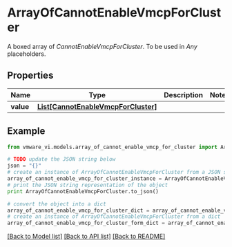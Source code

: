 # ArrayOfCannotEnableVmcpForCluster

A boxed array of *CannotEnableVmcpForCluster*. To be used in *Any* placeholders. 

## Properties
Name | Type | Description | Notes
------------ | ------------- | ------------- | -------------
**value** | [**List[CannotEnableVmcpForCluster]**](CannotEnableVmcpForCluster.md) |  | 

## Example

```python
from vmware_vi.models.array_of_cannot_enable_vmcp_for_cluster import ArrayOfCannotEnableVmcpForCluster

# TODO update the JSON string below
json = "{}"
# create an instance of ArrayOfCannotEnableVmcpForCluster from a JSON string
array_of_cannot_enable_vmcp_for_cluster_instance = ArrayOfCannotEnableVmcpForCluster.from_json(json)
# print the JSON string representation of the object
print ArrayOfCannotEnableVmcpForCluster.to_json()

# convert the object into a dict
array_of_cannot_enable_vmcp_for_cluster_dict = array_of_cannot_enable_vmcp_for_cluster_instance.to_dict()
# create an instance of ArrayOfCannotEnableVmcpForCluster from a dict
array_of_cannot_enable_vmcp_for_cluster_form_dict = array_of_cannot_enable_vmcp_for_cluster.from_dict(array_of_cannot_enable_vmcp_for_cluster_dict)
```
[[Back to Model list]](../README.md#documentation-for-models) [[Back to API list]](../README.md#documentation-for-api-endpoints) [[Back to README]](../README.md)


